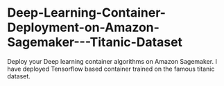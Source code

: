 # Deep-Learning-Container-Deployment-on-Amazon-Sagemaker---Titanic-Dataset
Deploy your Deep learning container algorithms on Amazon Sagemaker. I have deployed Tensorflow based container trained on the famous titanic dataset.

